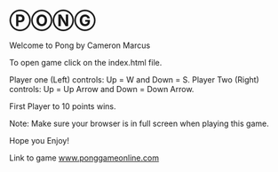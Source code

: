 # ⓅⓄⓃⒼ


Welcome to Pong by Cameron Marcus

To open game click on the index.html file.

Player one (Left) controls: Up = W and Down = S.
Player Two (Right) controls: Up = Up Arrow and Down = Down Arrow.

First Player to 10 points wins.

Note: Make sure your browser is in full screen when playing this game.

Hope you Enjoy!

Link to game www.ponggameonline.com

